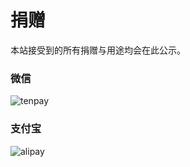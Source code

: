 # 捐赠

本站接受到的所有捐赠与用途均会在此公示。

### 微信

![tenpay](https://yzyf1312.github.io/assets/svg/tenpay.svg)

### 支付宝

![alipay](D:\Windows\Documents\GitHub\yzyf1312.github.io\assets\svg\alipay.svg)